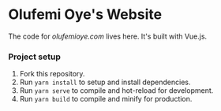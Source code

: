 # Olufemi Oye's Website
The code for *olufemioye.com* lives here. It's built with Vue.js.

### Project setup
1.  Fork this repository.
2.  Run  `yarn install`  to setup and install dependencies.
3.  Run  `yarn serve`  to compile and hot-reload for development.
4.  Run  `yarn build`  to compile and minify for production.